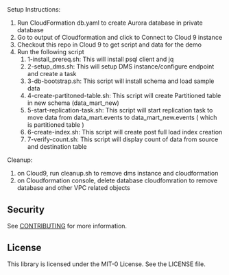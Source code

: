## 


Setup Instructions:

1. Run CloudFormation db.yaml to create Aurora database in private database
2. Go to output of Cloudformation and click to Connect to Cloud 9 instance
3. Checkout this repo in Cloud 9 to get script and data for the demo
4. Run the following script
    1. 1-install_prereq.sh: This will install psql client and jq
    2. 2-setup_dms.sh: This will setup DMS instance/configure endpoint and create a task
    3. 3-db-bootstrap.sh: This script will install schema and load sample data
    4. 4-create-partitoned-table.sh: This script will create Partitioned table in new schema (data_mart_new)
    5. 5-start-replication-task.sh: This script will start replication task to move data from data_mart.events to data_mart_new.events ( which is partitioned table )
    6. 6-create-index.sh: This script will create post full load index creation 
    7. 7-verify-count.sh: This script will display count of data from source and destination table

Cleanup:

1. on Cloud9, run cleanup.sh to remove dms instance and cloudformation
2. on Cloudformation console, delete database cloudfomration to remove database and other VPC related objects


## Security

See [CONTRIBUTING](CONTRIBUTING.md#security-issue-notifications) for more information.

## License

This library is licensed under the MIT-0 License. See the LICENSE file.


